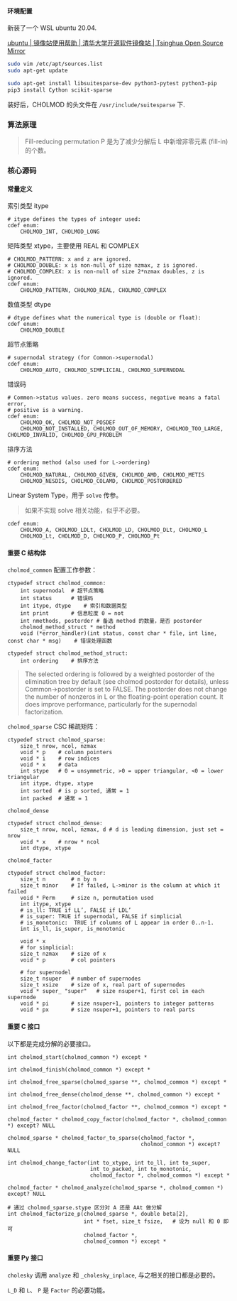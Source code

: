 #### 环境配置

新装了一个 WSL ubuntu 20.04.

[ubuntu | 镜像站使用帮助 | 清华大学开源软件镜像站 | Tsinghua Open Source Mirror](https://mirrors.tuna.tsinghua.edu.cn/help/ubuntu/)

```sh
sudo vim /etc/apt/sources.list
sudo apt-get update

sudo apt-get install libsuitesparse-dev python3-pytest python3-pip
pip3 install Cython scikit-sparse
```

装好后，CHOLMOD 的头文件在 `/usr/include/suitesparse` 下.

### 算法原理

> Fill-reducing permutation P 是为了减少分解后 L 中新增非零元素 (fill-in) 的个数。

### 核心源码

#### 常量定义

索引类型 itype

```cython
# itype defines the types of integer used:
cdef enum:
    CHOLMOD_INT, CHOLMOD_LONG
```

矩阵类型 xtype，主要使用 REAL 和 COMPLEX

```cython
# CHOLMOD_PATTERN: x and z are ignored.
# CHOLMOD_DOUBLE: x is non-null of size nzmax, z is ignored.
# CHOLMOD_COMPLEX: x is non-null of size 2*nzmax doubles, z is ignored.
cdef enum:
    CHOLMOD_PATTERN, CHOLMOD_REAL, CHOLMOD_COMPLEX
```

数值类型 dtype

```cython
# dtype defines what the numerical type is (double or float):
cdef enum:
    CHOLMOD_DOUBLE
```

超节点策略

```cython
# supernodal strategy (for Common->supernodal)
cdef enum:
    CHOLMOD_AUTO, CHOLMOD_SIMPLICIAL, CHOLMOD_SUPERNODAL
```

错误码

```cython
# Common->status values. zero means success, negative means a fatal error,
# positive is a warning.
cdef enum:
    CHOLMOD_OK, CHOLMOD_NOT_POSDEF
    CHOLMOD_NOT_INSTALLED, CHOLMOD_OUT_OF_MEMORY, CHOLMOD_TOO_LARGE, CHOLMOD_INVALID, CHOLMOD_GPU_PROBLEM
```

排序方法

```cython
# ordering method (also used for L->ordering)
cdef enum:
    CHOLMOD_NATURAL, CHOLMOD_GIVEN, CHOLMOD_AMD, CHOLMOD_METIS						
    CHOLMOD_NESDIS, CHOLMOD_COLAMD, CHOLMOD_POSTORDERED
```

Linear System Type，用于 `solve` 传参。

> 如果不实现 solve 相关功能，似乎不必要。

```cython
cdef enum:
	CHOLMOD_A, CHOLMOD_LDLt, CHOLMOD_LD, CHOLMOD_DLt, CHOLMOD_L
    CHOLMOD_Lt, CHOLMOD_D, CHOLMOD_P, CHOLMOD_Pt
```

#### 重要 C 结构体

`cholmod_common` 配置工作参数：

```cython
ctypedef struct cholmod_common:
    int supernodal	# 超节点策略
    int status		# 错误码
    int itype, dtype	# 索引和数据类型
    int print		# 信息粒度 0 = not
    int nmethods, postorder	# 备选 method 的数量，是否 postorder
    cholmod_method_struct * method
    void (*error_handler)(int status, const char * file, int line, const char * msg)	# 错误处理函数

ctypedef struct cholmod_method_struct:
    int ordering	# 排序方法
```

> The selected ordering is followed by a weighted postorder of the elimination tree by default (see cholmod postorder for details), unless Common->postorder is set to FALSE. The postorder does not change the number of nonzeros in L or the floating-point operation count. It does improve performance, particularly for the supernodal factorization.

`cholmod_sparse` CSC 稀疏矩阵：

```cython
ctypedef struct cholmod_sparse:
    size_t nrow, ncol, nzmax
    void * p 	# column pointers
    void * i 	# row indices
    void * x	# data
    int stype 	# 0 = unsymmetric, >0 = upper triangular, <0 = lower triangular
    int itype, dtype, xtype
    int sorted	# is p sorted, 通常 = 1
    int packed	# 通常 = 1 
```

`cholmod_dense`

```cython
ctypedef struct cholmod_dense:
    size_t nrow, ncol, nzmax, d	# d is leading dimension, just set = nrow
    void * x	# nrow * ncol
    int dtype, xtype
```

`cholmod_factor`

```cython
ctypedef struct cholmod_factor:
    size_t n		# n by n
    size_t minor	# If failed, L->minor is the column at which it failed
    void * Perm		# size n, permutation used
    int itype, xtype
    # is_ll: TRUE if LL’, FALSE if LDL’
    # is_super: TRUE if supernodal, FALSE if simplicial
    # is_monotonic:  TRUE if columns of L appear in order 0..n-1.
    int is_ll, is_super, is_monotonic
    
    void * x
    # for simplicial:
    size_t nzmax  	# size of x
    void * p		# col pointers
    
    # for supernodel
    size_t nsuper	# number of supernodes
    size_t xsize	# size of x, real part of supernodes
    void * super_ "super"	# size nsuper+1, first col in each supernode
    void * pi		# size nsuper+1, pointers to integer patterns
    void * px		# size nsuper+1, pointers to real parts
```

#### 重要 C 接口

以下都是完成分解的必要接口。

```cython
int cholmod_start(cholmod_common *) except *

int cholmod_finish(cholmod_common *) except *

int cholmod_free_sparse(cholmod_sparse **, cholmod_common *) except *

int cholmod_free_dense(cholmod_dense **, cholmod_common *) except *

int cholmod_free_factor(cholmod_factor **, cholmod_common *) except *

cholmod_factor * cholmod_copy_factor(cholmod_factor *, cholmod_common *) except? NULL

cholmod_sparse * cholmod_factor_to_sparse(cholmod_factor *,
                                          cholmod_common *) except? NULL

int cholmod_change_factor(int to_xtype, int to_ll, int to_super,
                          int to_packed, int to_monotonic,
                          cholmod_factor *, cholmod_common *) except *

cholmod_factor * cholmod_analyze(cholmod_sparse *, cholmod_common *) except? NULL

# 通过 cholmod_sparse.stype 区分对 A 还是 AAt 做分解
int cholmod_factorize_p(cholmod_sparse *, double beta[2],
                        int * fset, size_t fsize,	# 设为 null 和 0 即可
                        cholmod_factor *,
                        cholmod_common *) except *
```

#### 重要 Py 接口

`cholesky` 调用 `analyze` 和 `_cholesky_inplace`, 与之相关的接口都是必要的。

`L_D` 和 `L`、 `P` 是 `Factor` 的必要功能。
